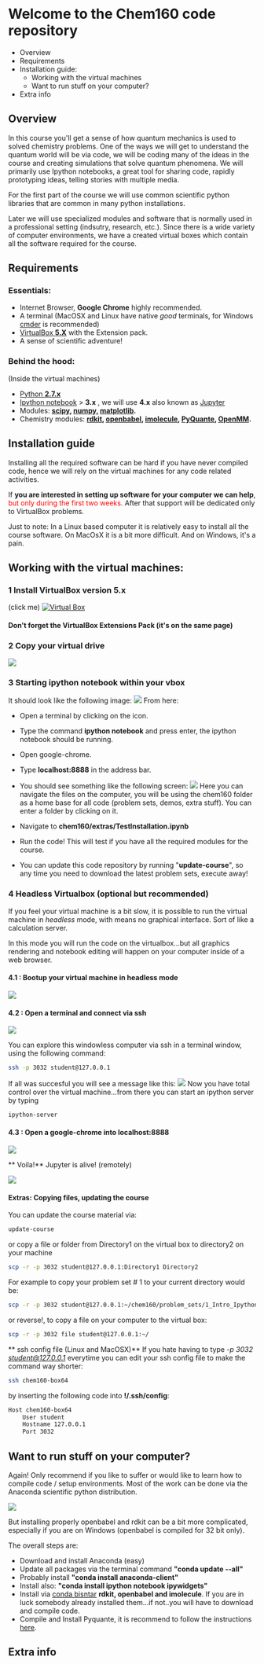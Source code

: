 ​​
# Welcome to the Chem160 code repository

*   Overview
*   Requirements
*   Installation guide:
    * Working with the virtual machines
    * Want to run stuff on your computer?
*   Extra info

## Overview

In this course you'll get a sense of how quantum mechanics is used to solved chemistry problems.
One of the ways we will get to understand the quantum world will be via code, we will be coding many of the ideas in the course and creating simulations that solve quantum phenomena.
We will primarily use Ipython notebooks, a great tool for sharing code, rapidly prototyping ideas, telling stories with multiple media.

For the first part of the course we will use common scientific python libraries that are common in many python installations.

Later we will use specialized modules and software that is normally used in a professional setting (indsutry, research, etc.). Since there is a wide variety of computer environments, we have a created virtual boxes which contain all the software required for the course.

## Requirements

### Essentials:
* Internet Browser, **Google Chrome** highly recommended.
* A terminal (MacOSX and Linux have native *good* terminals, for Windows [cmder](http://cmder.net/) is recommended)
* [VirtualBox **5.X**](https://www.virtualbox.org/wiki/Downloads) with the Extension pack.
* A sense of scientific adventure!

### Behind the hood:
(Inside the virtual machines)

* [Python **2.7.x**](https://www.python.org/downloads/)
* [Ipython notebook](http://ipython.org/notebook.html) > **3.x** , we will use **4.x** also known as [Jupyter](https://jupyter.org)
* Modules: **[scipy](http://www.scipy.org/), [numpy](http://www.numpy.org/), [matplotlib](http://matplotlib.org/).**
* Chemistry modules: **[rdkit](http://www.rdkit.org/), [openbabel](http://openbabel.org/), [imolecule](http://patrick-fuller.com/imolecule/), [PyQuante](http://pyquante.sourceforge.net/), [OpenMM](http://openmm.org/).**

## Installation guide
Installing all the required software can be hard if you have never compiled code, hence we will rely on the virtual machines for any code related activities.

If **you are interested in setting up software for your computer we can help**, <font color="red">but only during the first two weeks. </font> After that support will be dedicated only to VirtualBox problems.

Just to note: In a Linux based computer it is relatively easy to install all the course software. On MacOsX it is a bit more difficult. And on Windows, it's a pain.

## Working with the virtual machines:
### **1** Install VirtualBox version 5.x
(click me)
[![Virtual Box](https://box.scotch.io/banner-virtual-box.jpg)](https://www.virtualbox.org/)

#### Don't forget the VirtualBox Extensions Pack (it's on the same page)

### **2**  Copy your virtual drive

![](extra/files/virtualbox.png)


### **3**  Starting ipython notebook within your vbox
It should look like the following image:
![](extra/files/programs.png)
From here:
* Open a terminal by clicking on the icon.
* Type the command **ipython notebook** and press enter, the ipython notebook should be running.
* Open google-chrome.
* Type **localhost:8888** in the address bar.
* You should see something like the following screen:
![](/extra/files/jupyter.png)
Here you can navigate the files on the computer, you will be using the chem160 folder as a home base for all code (problem sets, demos, extra stuff).
You can enter a folder by clicking on it.

* Navigate to **chem160/extras/TestInstallation.ipynb**
* Run the code! This will test if you have all the required modules for the course.
* You can update this code repository by running "**update-course**", so any time you need to download the latest problem sets, execute away!

### **4** Headless Virtualbox (optional but **recommended**)
If you feel your virtual machine is a bit slow, it is possible to run the virtual machine in *headless* mode, with means no graphical interface. Sort of like a calculation server.

In this mode you will run the code on the virtualbox...but all graphics rendering and notebook editing will happen on your computer inside of a web browser.

#### 4.1 : Bootup your virtual machine in headless mode

![](extra/files/headless.png)
#### 4.2 : Open a terminal and connect via ssh

![](extra/files/sshterm.png)

You can explore this windowless computer via ssh in a terminal window, using the following command:

```bash
ssh -p 3032 student@127.0.0.1
```

If all was succesful you will see a message like this:
![](extra/files/termlog.png)
Now you have total control over the virtual machine...from there you can start an ipython server by typing

```bash
ipython-server
```
#### 4.3 : Open a google-chrome into localhost:8888
![](extra/files/localhost.png)

** Voila!** Jupyter is alive! (remotely)

![](extra/files/jupyter_remote.png)


#### Extras: Copying files, updating the course
You can update the course material via:
```bash
update-course
```
or copy a file or folder from Directory1 on the virtual box to directory2 on your machine
```bash
scp -r -p 3032 student@127.0.0.1:Directory1 Directory2
```
For example to copy your problem set # 1 to your current directory would be:

```bash
scp -r -p 3032 student@127.0.0.1:~/chem160/problem_sets/1_Intro_Ipython .
```
or reverse!, to copy a file on your computer to the virtual box:
```bash
scp -r -p 3032 file student@127.0.0.1:~/
```
** ssh config file (Linux and MacOSX)**
If you hate having to type *-p 3032 student@127.0.0.1* everytime you can edit your ssh config file to make the command way shorter:
```bash
ssh chem160-box64
```
by inserting the following code into **!/.ssh/config**:

```bash
Host chem160-box64
    User student
    Hostname 127.0.0.1
    Port 3032
```

## Want to run stuff on your computer?
Again! Only recommend if you like to suffer or would like to learn how to compile code / setup environments. Most of the work can be done via the Anaconda scientific python distribution.

[![](https://store.continuum.io/static/img/anaconda_logo_web.png)](http://continuum.io/downloads#all)

But installing properly openbabel and rdkit can be a bit more complicated, especially if you are on Windows (openbabel is compiled for 32 bit only).

The overall steps are:

* Download and install Anaconda (easy)
* Update all packages via the terminal command **"conda update --all"**
* Probably install **"conda install anaconda-client"**
* Install also: **"conda install ipython notebook ipywidgets"**
* Install via [conda bisntar](https://binstar.org/) **rdkit, openbabel and imolecule**. If you are in luck somebody already installed them...if not..you will have to download and compile code.
* Compile and Install Pyquante, it is recommend to follow the instructions [here](http://aalopes.com/blog/?p=36).

## Extra info
